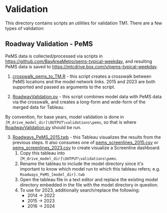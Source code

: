 
# Validation

This directory contains scripts an utilities for validation TM1.  There are a few types of validation:

## Roadway Validation - PeMS

PeMS data is collected/processed via scripts in https://github.com/BayAreaMetro/pems-typical-weekday, and resulting PeMS data is saved to https://mtcdrive.box.com/v/pems-typical-weekday. 


1. [crosswalk_pems_to_TM.R](crosswalk_pems_to_TM.R) - this script creates a crosswalk between PeMS locations and the model network links. 2015 and 2023 are both supported and passed as arguments to the script.

2. [RoadwayValidation.py](RoadwayValidation.py) - this script combines model data with PeMS data via the crosswalk, and creates a long-form and wide-form of the merged data for Tableau.

By convention, for base years, model validation is done in `[M_drive_model_dir]\OUTPUT\validations\pems`, so that is where [RoadwayValidation.py](RoadwayValidation.py) should be run.

3. [Roadways_PeMS_2015.twb](Roadways_PeMS_2015.twb) - this Tableau visualizes the results from the previous steps.  It also consumes one of [pems_screenlines_2015.csv](pems_screenlines_2015.csv) or [pems_screenlines_2023.csv]([pems_screenlines_2023.csv) to create visualize a Screenline dashboard.
   1. Copy this tableau into `[M_drive_model_dir]\OUTPUT\validations\pems`.
   2. Rename the tableau to include the model directory since it's important to know which model run to which this tableau refers; e.g. `Roadways_PeMS_[model_dir].twb`
   3. Open the tableau file in a text editor and replace the existing model directory embedded in the file with the model directory in question.
   4. To use for 2023, additionally search/replace the following:
      * 2014 -> 2022
      * 2015 -> 2023
      * 2016 -> 2024

